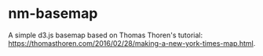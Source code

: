 # nm-basemap
A simple d3.js basemap based on Thomas Thoren's tutorial: https://thomasthoren.com/2016/02/28/making-a-new-york-times-map.html.
